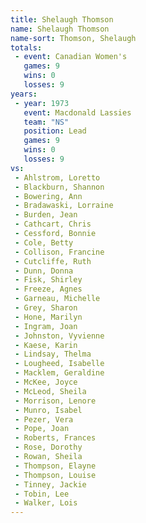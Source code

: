 ```yaml
---
title: Shelaugh Thomson
name: Shelaugh Thomson
name-sort: Thomson, Shelaugh
totals:
 - event: Canadian Women's
   games: 9
   wins: 0
   losses: 9
years:
 - year: 1973
   event: Macdonald Lassies
   team: "NS"
   position: Lead
   games: 9
   wins: 0
   losses: 9
vs:
 - Ahlstrom, Loretto
 - Blackburn, Shannon
 - Bowering, Ann
 - Bradawaski, Lorraine
 - Burden, Jean
 - Cathcart, Chris
 - Cessford, Bonnie
 - Cole, Betty
 - Collison, Francine
 - Cutcliffe, Ruth
 - Dunn, Donna
 - Fisk, Shirley
 - Freeze, Agnes
 - Garneau, Michelle
 - Grey, Sharon
 - Hone, Marilyn
 - Ingram, Joan
 - Johnston, Vyvienne
 - Kaese, Karin
 - Lindsay, Thelma
 - Lougheed, Isabelle
 - Macklem, Geraldine
 - McKee, Joyce
 - McLeod, Sheila
 - Morrison, Lenore
 - Munro, Isabel
 - Pezer, Vera
 - Pope, Joan
 - Roberts, Frances
 - Rose, Dorothy
 - Rowan, Sheila
 - Thompson, Elayne
 - Thompson, Louise
 - Tinney, Jackie
 - Tobin, Lee
 - Walker, Lois
---
```

